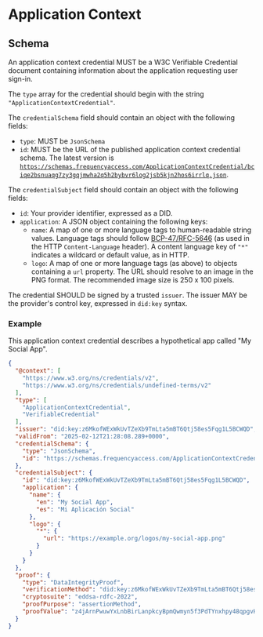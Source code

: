 # Application Context

## Schema

An application context credential MUST be a W3C Verifiable Credential document containing information about the application requesting user sign-in.

The `type` array for the credential should begin with the string `"ApplicationContextCredential"`.

The `credentialSchema` field should contain an object with the following fields:

- `type`: MUST be `JsonSchema`
- `id`: MUST be the URL of the published application context credential schema. The latest version is [`https://schemas.frequencyaccess.com/ApplicationContextCredential/bciqe2bsnuaqg7zy3gqjmwha2q5h2bybvr6log2jsb5kjn2hos6irrlq.json`](https://schemas.frequencyaccess.com/ApplicationContextCredential/bciqe2bsnuaqg7zy3gqjmwha2q5h2bybvr6log2jsb5kjn2hos6irrlq.json).

The `credentialSubject` field should contain an object with the following fields:

- `id`: Your provider identifier, expressed as a DID.
- `application`: A JSON object containing the following keys:
  - `name`: A map of one or more language tags to human-readable string values. Language tags should follow [BCP-47/RFC-5646](https://www.rfc-editor.org/rfc/rfc5646.html) (as used in the HTTP `Content-Language` header). A content language key of `"*"` indicates a wildcard or default value, as in HTTP.
  - `logo`: A map of one or more language tags (as above) to objects containing a `url` property. The URL should resolve to an image in the PNG format. The recommended image size is 250 x 100 pixels.

The credential SHOULD be signed by a trusted `issuer`.
The issuer MAY be the provider's control key, expressed in `did:key` syntax.

### Example

This application context credential describes a hypothetical app called "My Social App".

```json
{
  "@context": [
    "https://www.w3.org/ns/credentials/v2",
    "https://www.w3.org/ns/credentials/undefined-terms/v2"
  ],
  "type": [
    "ApplicationContextCredential",
    "VerifiableCredential"
  ],
  "issuer": "did:key:z6MkofWExWkUvTZeXb9TmLta5mBT6Qtj58es5Fqg1L5BCWQD",
  "validFrom": "2025-02-12T21:28:08.289+0000",
  "credentialSchema": {
    "type": "JsonSchema",
    "id": "https://schemas.frequencyaccess.com/ApplicationContextCredential/bciqe2bsnuaqg7zy3gqjmwha2q5h2bybvr6log2jsb5kjn2hos6irrlq.json"
  },
  "credentialSubject": {
    "id": "did:key:z6MkofWExWkUvTZeXb9TmLta5mBT6Qtj58es5Fqg1L5BCWQD",
    "application": {
      "name": {
        "en": "My Social App",
        "es": "Mi Aplicación Social"
      },
      "logo": {
        "*": {
          "url": "https://example.org/logos/my-social-app.png"
        }
      }
    }
  },
  "proof": {
    "type": "DataIntegrityProof",
    "verificationMethod": "did:key:z6MkofWExWkUvTZeXb9TmLta5mBT6Qtj58es5Fqg1L5BCWQD#z6MkofWExWkUvTZeXb9TmLta5mBT6Qtj58es5Fqg1L5BCWQD",
    "cryptosuite": "eddsa-rdfc-2022",
    "proofPurpose": "assertionMethod",
    "proofValue": "z4jArnPwuwYxLnbBirLanpkcyBpmQwmyn5f3PdTYnxhpy48qpgvHHav6warjizjvtLMg6j3FK3BqbR2nuyT2UTSWC"
  }
}
```
